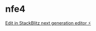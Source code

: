 # nfe4

[Edit in StackBlitz next generation editor ⚡️](https://stackblitz.com/~/github.com/OmkarShr/nfe4)